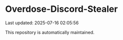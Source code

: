 # Overdose-Discord-Stealer

Last updated: 2025-07-16 02:05:56

This repository is automatically maintained.
